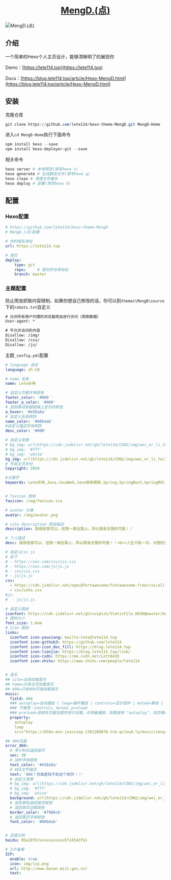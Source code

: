 <h1 align="center"><a href="https://github.com/lete114/hexo-theme-MengD" target="_blank">MengD.(点)</a></h1>

<img src="https://cdn.jsdelivr.net/gh/lete114/CDN2/img/zaxiang/HomePage.png" alt="MengD.(点)">


## 介绍
一个简单的Hexo个人主页设计，能够清晰明了的展现你

Demo：[https://lete114.top](https://lete114.top)

Docs：[https://blog.lete114.top/article/Hexo-MengD.html](https://blog.lete114.top/article/Hexo-MengD.html)


## 安装

克隆仓库
``` powershell
git clone https://github.com/lete114/hexo-theme-MengD.git MengD-Home
```

进入`cd MengD-Home`执行下面命令
``` powershell
npm install hexo --save
npm install hexo-deployer-git --save
```

相关命令
``` powershell
hexo server # 本地预览(简写hexo s)
hexo generate # 生成静态文件(简写hexo g)
hexo clean # 清理文件缓存
hexo deploy # 部署(简写hexo d)
```

## 配置

### Hexo配置

``` yml
# https://github.com/lete114/hexo-theme-MengD
# MengD.(点)配置

# 你的域名地址
url: https://lete114.top

# 提交
deploy:
    type: git
    repo:     # 提交的仓库地址
    branch: master
```

### 主题配置

防止爬虫抓取内容限制，如果你想自己修改的话，你可以到`themes\MengD\source`下的`robots.txt`自定义

``` txt
# 允许所有用户代理的浏览器爬虫进行访问（爬取数据）
User-agent: *

# 不允许访问的内容
Disallow: /img/
Disallow: /css/
Disallow: /js/
```

主题`_config.yml`配置

``` yml
# language 语言
language: zh-CN

# name 名称
name: Lete乐特

# 自定义页脚字体颜色
footer_color: '#000 '
footer_a_color: '#000'
# 鼠标移动到超链接上显示的颜色
a_hover: '#e58a8a'
# 自定义名称颜色
name_color: '#80bdab'
#自定义描述字体颜色
desc_color: '#000'

# 自定义背景
# bg_img: url(https://cdn.jsdelivr.net/gh/lete114/CDN2/img/wei_er_li_te/3.jpg)
# bg_img: '#fff'
# bg_img: 'white'
bg_img: url(https://cdn.jsdelivr.net/gh/lete114/CDN2/img/wei_er_li_te/3.jpg)
# 开启主页年份
Copyright: 2019

#关键字
keywords: Lete乐特,Java,JavaWeb,Java常用框架,Spring,SpringBoot,SpringMVC,MyBatis,数据库,MySQL,C#,.NET,开发工具,Git,GitHub,Gitee,(My)Eclipse,IDEA, Hexo,Linux,Maven,前端基础知识,HTML,CSS,JavaScript,jQuery,Ajax,Bootstrap,工具&#x2F;资源,教程,分享,推荐,娱乐,摄影,C#,CMD,Developer,Programmer,Coder


# favicon 图标
favicon: /img/favicon.ico

# avatar 头像
avatar: /img/avatar.png

# site description 网站描述
description: 我相信我可以，但我一直在路上，所以我有无限的可能！！

# 个人描述
desc: 我相信我可以，但我一直在路上，所以我有无限的可能！！<br>人生只有一次，大胆的生活，怎么舒服怎么来！！

# 自定义css js
# 如下
# - https://xxx.com/css/css.css
# - https://xxx.com/js/js.js
# - css/css.css
# - js/js.js
css:
  - https://cdn.jsdelivr.net/npm/@fortawesome/fontawesome-free/css/all.min.css
  - css/Lete.css
#js:
#  - js/js.js

# 自定义图标
iconfont: https://cdn.jsdelivr.net/gh/sviptzk/StaticFile_HEXO@master/butterfly/css/iconfont.min.css
# 图标大小
font_size: 1.6em
# Icon 图标
links:
  iconfont icon-youxiang: mailto:lete@lete114.top
  iconfont icon-github3: https://github.com/lete114
  iconfont icon-icon_doc_fill: https://blog.lete114.top
  iconfont icon-lianjie: https://blog.lete114.top/link/
  iconfont icon-csdn: https://me.csdn.net/Lott0419
  iconfont icon-zhihu: https://www.zhihu.com/people/lete114


# 音乐
## site=全局加载音乐
## home=只有主页加载音乐
## 404=只有404页面加载音乐
music:
  field: 404
  ### autoplay=自动播放 | loop=循环播放 | controls=显示控件 | muted=静音 | src=音频地址
  ### 不推荐：controls、muted、preload
  ### preload=音频在页面加载时进行加载，并预备播放。如果使用 "autoplay"，则忽略该属性
  property:
    autoplay
    loop
    src="https://656e-env-jxscvzag-1301289878.tcb.qcloud.la/music/zenyang.mp3"

## 404页面
error_404:
  # 多少秒后返回首页
  sec: 30
  # 读秒字体颜色
  text_color: '#e58a8a'
  # 404文字描述
  text: '404！页面君找不到这个网页！！'
  # 自定义背景
  # bg_img: url(https://cdn.jsdelivr.net/gh/lete114/CDN2/img/wei_er_li_te/3.jpg)
  # bg_img: '#fff'
  # bg_img: 'white'
  background: url(https://cdn.jsdelivr.net/gh/lete114/CDN2/img/wei_er_li_te/3.jpg)
  # 鼠标移到返回首页按钮
  # 返回首页边框颜色
  border_color: '#7986cb'
  # 返回首页字体颜色
  font_color: '#80bdab'


# 百度分析
baidu: 05e28fb7xxxxxxxxxxxbf24543fb1

# ICP备案
ICP:
  enable: true
  icon: img/icp.png
  url: http://www.beian.miit.gov.cn/
  text:
```

